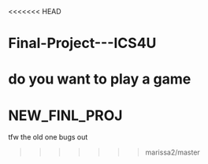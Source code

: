<<<<<<< HEAD
# Final-Project---ICS4U
do you want to play a game
=======
# NEW_FINL_PROJ
tfw the old one bugs out
>>>>>>> marissa2/master
